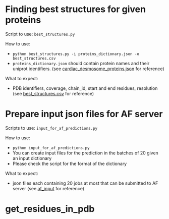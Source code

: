 # Finding best structures for given proteins
Script to use: `best_structures.py`

How to use:

- `python best_structures.py -i proteins_dictionary.json -o best_structures.csv`
- `proteins_dictionary.json` should contain protein names and their uniprot identifiers. (see [cardiac_desmosome_proteins.json](https://github.com/isblab/IMP_Toolbox/blob/main/pre_processing/inputs/cardiac_desmosome_proteins.json) for reference)


What to expect:

- PDB identifiers, coverage, chain_id, start and end residues, resolution (see [best_structures.csv](https://github.com/isblab/IMP_Toolbox/blob/main/pre_processing/output/best_structures.csv) for reference)

# Prepare input json files for AF server
Scripts to use: `input_for_af_predictions.py`

How to use:

- `python input_for_af_predictions.py`
- You can create input files for the prediction in the batches of 20 given an input dictionary
- Please check the script for the format of the dictionary

What to expect:

- json files each containing 20 jobs at most that can be submitted to AF server (see [af_input](https://github.com/isblab/IMP_Toolbox/tree/main/pre_processing/output/af_input) for reference)

# get_residues_in_pdb
